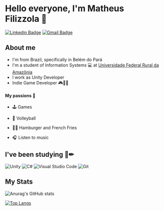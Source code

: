    # Hello everyone, I'm Matheus Filizzola 👋
   
[![Linkedin Badge](https://img.shields.io/badge/-LinkedIn-blue?style=flat-square&logo=Linkedin&logoColor=white)](https://www.linkedin.com/in/matheusfilizzola/)
[![Gmail Badge](https://img.shields.io/badge/-Gmail-c14438?style=flat-square&logo=Gmail&logoColor=white)](mailto:matheusfilizzola98@gmail.com)

   ## About me
   - I'm from Brazil, specifically in Belém do Pará
   - I'm a student of Information Systems 💻 at [Universidade Federal Rural da Amazônia](https://agildesenvolvimento.com/)
   - I work as Unity Developer
   - Indie Game Developer 🎮👨‍💻
   
   #### My passions 🤩
   - 🕹 Games
   
   - 🏐 Volleyball
   
   - 🍔🍟 Hamburger and French Fries
   
   - 🎧 Listen to music



   
   ## I've been studying 📕✏
   <img alt="Unity" src="https://img.shields.io/badge/unity%20-%23000000.svg?&style=for-the-badge&logo=unity&logoColor=white"/> <img alt="C#"   src="https://img.shields.io/badge/c%23%20-%23239120.svg?&style=for-the-badge&logo=c-sharp&logoColor=white"/> <img alt="Visual Studio Code" src="https://img.shields.io/badge/Visual%20Studio%20Code-0078d7.svg?&style=for-the-badge&logo=visual-studio-code&logoColor=white"/> <img alt="Git" src="https://img.shields.io/badge/git%20-%23F05033.svg?&style=for-the-badge&logo=git&logoColor=white"/>
   
   
   
   
   
   ## My Stats
   ![Anurag's GitHub stats](https://github-readme-stats.vercel.app/api?username=matheusfilizzola&show_icons=true&theme=material-palenight)
   
   [![Top Langs](https://github-readme-stats.vercel.app/api/top-langs/?username=matheusfilizzola&layout=compact&theme=material-palenight)](https://github.com/anuraghazra/github-readme-stats)
   
   
   
   

<!--
**matheusfilizzola/matheusfilizzola** is a ✨ _special_ ✨ repository because its `README.md` (this file) appears on your GitHub profile.

Here are some ideas to get you started:

- 🔭 I’m currently working on ...
- 🌱 I’m currently learning ...
- 👯 I’m looking to collaborate on ...
- 🤔 I’m looking for help with ...
- 💬 Ask me about ...
- 📫 How to reach me: ...
- 😄 Pronouns: ...
- ⚡ Fun fact: ...
-->
